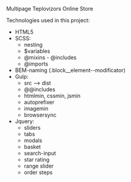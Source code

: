 Multipage Teplovizors Online Store

Technologies used in this project:
- HTML5
- SCSS:
  - nesting
  - $variables
  - @mixins - @includes
  - @imports
- BEM-naming (.block__element--modificator)
- Gulp:
  - src --> dist
  - @@includes
  - htmlmin, cssmin, jsmin
  - autoprefixer
  - imagemin
  - browsersync
- Jquery:
  - sliders
  - tabs
  - modals
  - basket
  - search-input
  - star rating
  - range slider
  - order steps

